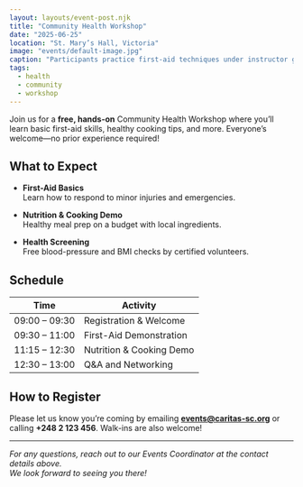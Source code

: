 ```yaml
---
layout: layouts/event-post.njk
title: "Community Health Workshop"
date: "2025-06-25"
location: "St. Mary’s Hall, Victoria"
image: "events/default-image.jpg"
caption: "Participants practice first‐aid techniques under instructor guidance."
tags:
  - health
  - community
  - workshop
---
```


Join us for a **free, hands-on** Community Health Workshop where you’ll learn basic first-aid skills, healthy cooking tips, and more. Everyone’s welcome—no prior experience required!

## What to Expect

- **First-Aid Basics**  
  Learn how to respond to minor injuries and emergencies.

- **Nutrition & Cooking Demo**  
  Healthy meal prep on a budget with local ingredients.

- **Health Screening**  
  Free blood-pressure and BMI checks by certified volunteers.

## Schedule

| Time          | Activity                 |
| ------------- | ------------------------ |
| 09:00 – 09:30 | Registration & Welcome   |
| 09:30 – 11:00 | First-Aid Demonstration  |
| 11:15 – 12:30 | Nutrition & Cooking Demo |
| 12:30 – 13:00 | Q&A and Networking       |

## How to Register

Please let us know you’re coming by emailing **events@caritas-sc.org** or calling **+248 2 123 456**. Walk-ins are also welcome!

---

_For any questions, reach out to our Events Coordinator at the contact details above._  
_We look forward to seeing you there!_
